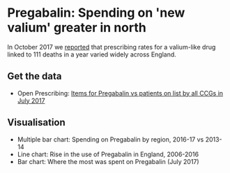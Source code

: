 # Pregabalin: Spending on 'new valium' greater in north

In October 2017 we [reported](http://www.bbc.co.uk/news/uk-england-41441857) that prescribing rates for a valium-like drug linked to 111 deaths in a year varied widely across England.

## Get the data

* Open Prescribing: [Items for Pregabalin vs patients on list by all CCGs in July 2017](https://openprescribing.net/analyse/#org=CCG&numIds=0408010AE&denom=total_list_size&selectedTab=summary)

## Visualisation

* Multiple bar chart: Spending on Pregabalin by region, 2016-17 vs 2013-14
* Line chart: Rise in the use of Pregabalin in England, 2006-2016
* Bar chart: Where the most was spent on Pregabalin (July 2017)
